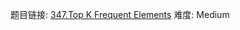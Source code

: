 题目链接: [347.Top K Frequent Elements][1]
难度: Medium

[1]: https://leetcode.com/problems/top-k-frequent-elements
